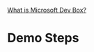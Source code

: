 [What is Microsoft Dev Box?](https://learn.microsoft.com/en-us/azure/dev-box/overview-what-is-microsoft-dev-box)

# Demo Steps
